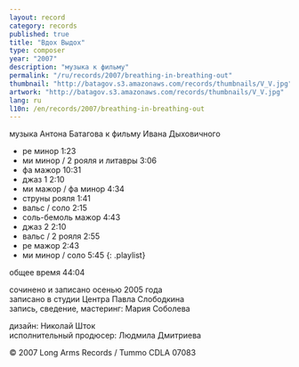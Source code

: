 ```yaml
---
layout: record
category: records
published: true
title: "Вдох Выдох"
type: composer
year: "2007"
description: "музыка к фильму"
permalink: "/ru/records/2007/breathing-in-breathing-out"
thumbnail: "http://batagov.s3.amazonaws.com/records/thumbnails/V_V.jpg"
artwork: "http://batagov.s3.amazonaws.com/records/thumbnails/V_V.jpg"
lang: ru
l10n: /en/records/2007/breathing-in-breathing-out
---
```


музыка Антона Батагова к фильму Ивана Дыховичного 

 	
- ре минор 1:23
- ми минор / 2 рояля и литавры 3:06 
- фа мажор 10:31
- джаз 1 2:10
- ми мажор / фа минор 4:34
- струны рояля 1:41
- вальс / соло 2:15 
- соль-бемоль мажор 4:43
- джаз 2 2:10
- вальс / 2 рояля 2:55
- ре мажор 2:43
- ми минор / соло 5:45
{: .playlist}

общее время 44:04  
  
сочинено и записано осенью 2005 года  
записано в студии Центра Павла Слободкина  
запись, сведение, мастеринг: Мария Соболева  
  
дизайн: Николай Шток  
исполнительный продюсер: Людмила Дмитриева  
  
© 2007 Long Arms Records / Tummo CDLA 07083